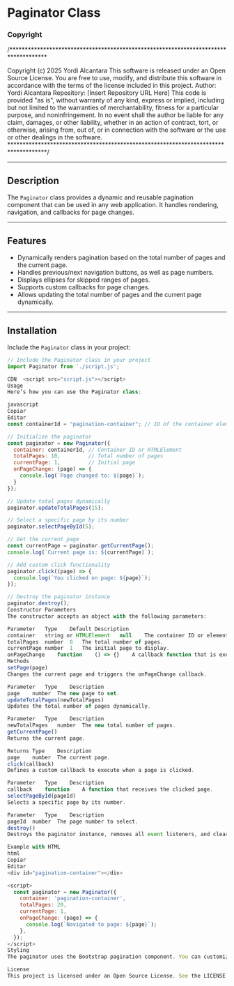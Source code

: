 # Paginator Class

### Copyright
/************************************************************************************

Copyright (c) 2025 Yordi Alcantara
This software is released under an Open Source License.
You are free to use, modify, and distribute this software in accordance with the
terms of the license included in this project.
Author: Yordi Alcantara
Repository: [Insert Repository URL Here]
This code is provided "as is", without warranty of any kind, express or implied,
including but not limited to the warranties of merchantability, fitness for a
particular purpose, and noninfringement. In no event shall the author be liable
for any claim, damages, or other liability, whether in an action of contract,
tort, or otherwise, arising from, out of, or in connection with the software
or the use or other dealings in the software.
************************************************************************************/

---

## Description

The `Paginator` class provides a dynamic and reusable pagination component that can be used in any web application. It handles rendering, navigation, and callbacks for page changes.

---

## Features

- Dynamically renders pagination based on the total number of pages and the current page.
- Handles previous/next navigation buttons, as well as page numbers.
- Displays ellipses for skipped ranges of pages.
- Supports custom callbacks for page changes.
- Allows updating the total number of pages and the current page dynamically.

---

## Installation

Include the `Paginator` class in your project:

```javascript
// Include the Paginator class in your project
import Paginator from './script.js';

CDN  <script src="script.js"></script>
Usage
Here’s how you can use the Paginator class:

javascript
Copiar
Editar
const containerId = "pagination-container"; // ID of the container element

// Initialize the paginator
const paginator = new Paginator({
  container: containerId, // Container ID or HTMLElement
  totalPages: 10,         // Total number of pages
  currentPage: 1,         // Initial page
  onPageChange: (page) => {
    console.log(`Page changed to: ${page}`);
  }
});

// Update total pages dynamically
paginator.updateTotalPages(15);

// Select a specific page by its number
paginator.selectPageById(5);

// Get the current page
const currentPage = paginator.getCurrentPage();
console.log(`Current page is: ${currentPage}`);

// Add custom click functionality
paginator.click((page) => {
  console.log(`You clicked on page: ${page}`);
});

// Destroy the paginator instance
paginator.destroy();
Constructor Parameters
The constructor accepts an object with the following parameters:

Parameter	Type	Default	Description
container	string or HTMLElement	null	The container ID or element where the paginator will be rendered.
totalPages	number	0	The total number of pages.
currentPage	number	1	The initial page to display.
onPageChange	function	() => {}	A callback function that is executed when the page changes.
Methods
setPage(page)
Changes the current page and triggers the onPageChange callback.

Parameter	Type	Description
page	number	The new page to set.
updateTotalPages(newTotalPages)
Updates the total number of pages dynamically.

Parameter	Type	Description
newTotalPages	number	The new total number of pages.
getCurrentPage()
Returns the current page.

Returns	Type	Description
page	number	The current page.
click(callback)
Defines a custom callback to execute when a page is clicked.

Parameter	Type	Description
callback	function	A function that receives the clicked page.
selectPageById(pageId)
Selects a specific page by its number.

Parameter	Type	Description
pageId	number	The page number to select.
destroy()
Destroys the paginator instance, removes all event listeners, and clears the container.

Example with HTML
html
Copiar
Editar
<div id="pagination-container"></div>

<script>
  const paginator = new Paginator({
    container: 'pagination-container',
    totalPages: 20,
    currentPage: 1,
    onPageChange: (page) => {
      console.log(`Navigated to page: ${page}`);
    },
  });
</script>
Styling
The paginator uses the Bootstrap pagination component. You can customize it using Bootstrap classes or your own CSS styles.

License
This project is licensed under an Open Source License. See the LICENSE file for details.
